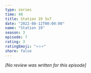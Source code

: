 ```yaml
---
type: series
time: 40
title: Station 19 3x7
date: "2022-08-12T00:00:00"
name: "Station 19"
season: 3
episode: 7
rating: 3
ratingEmoji: "⭐️⭐️⭐️"
share: false
---
```


_[No review was written for this episode]_
